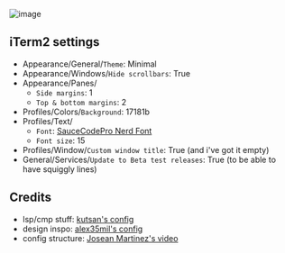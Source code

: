 ![image](https://vloe-nvim.s3.amazonaws.com/nvim-preview.png)

## iTerm2 settings

- Appearance/General/`Theme`: Minimal
- Appearance/Windows/`Hide scrollbars`: True
- Appearance/Panes/
    - `Side margins`: 1
    - `Top & bottom margins`: 2
- Profiles/Colors/`Background`: 17181b
- Profiles/Text/
    - `Font`: [SauceCodePro Nerd Font](https://www.nerdfonts.com/font-downloads)
    - `Font size`: 15
- Profiles/Window/`Custom window title`: True (and i've got it empty)
- General/Services/`Update to Beta test releases`: True (to be able to have squiggly lines)

## Credits

- lsp/cmp stuff: [kutsan's config](https://github.com/kutsan/dotfiles/tree/master/.config/nvim)
- design inspo: [alex35mil's config](https://github.com/alex35mil/dotfiles)
- config structure: [Josean Martinez's video](https://www.youtube.com/watch?v=vdn_pKJUda8&t=2672s)
